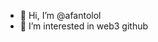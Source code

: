 - 👋 Hi, I’m @afantolol
- 👀 I’m interested in web3 github
<!---
afantolol/afantolol is a ✨ special ✨ repository because its `README.md` (this file) appears on your GitHub profile.
You can click the Preview link to take a look at your changes.
--->
